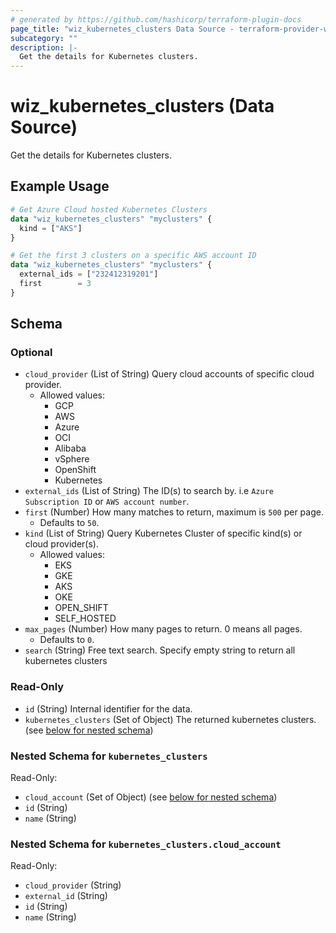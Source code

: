 ```yaml
---
# generated by https://github.com/hashicorp/terraform-plugin-docs
page_title: "wiz_kubernetes_clusters Data Source - terraform-provider-wiz"
subcategory: ""
description: |-
  Get the details for Kubernetes clusters.
---
```


# wiz_kubernetes_clusters (Data Source)

Get the details for Kubernetes clusters.

## Example Usage

```terraform
# Get Azure Cloud hosted Kubernetes Clusters
data "wiz_kubernetes_clusters" "myclusters" {
  kind = ["AKS"]
}

# Get the first 3 clusters on a specific AWS account ID
data "wiz_kubernetes_clusters" "myclusters" {
  external_ids = ["232412319201"]
  first        = 3
}
```

<!-- schema generated by tfplugindocs -->
## Schema

### Optional

- `cloud_provider` (List of String) Query cloud accounts of specific cloud provider.
    - Allowed values:
        - GCP
        - AWS
        - Azure
        - OCI
        - Alibaba
        - vSphere
        - OpenShift
        - Kubernetes
- `external_ids` (List of String) The ID(s) to search by. i.e `Azure Subscription ID` or `AWS account number`.
- `first` (Number) How many matches to return, maximum is `500` per page.
    - Defaults to `50`.
- `kind` (List of String) Query Kubernetes Cluster of specific kind(s) or cloud provider(s).
    - Allowed values:
        - EKS
        - GKE
        - AKS
        - OKE
        - OPEN_SHIFT
        - SELF_HOSTED
- `max_pages` (Number) How many pages to return. 0 means all pages.
    - Defaults to `0`.
- `search` (String) Free text search. Specify empty string to return all kubernetes clusters

### Read-Only

- `id` (String) Internal identifier for the data.
- `kubernetes_clusters` (Set of Object) The returned kubernetes clusters. (see [below for nested schema](#nestedatt--kubernetes_clusters))

<a id="nestedatt--kubernetes_clusters"></a>
### Nested Schema for `kubernetes_clusters`

Read-Only:

- `cloud_account` (Set of Object) (see [below for nested schema](#nestedobjatt--kubernetes_clusters--cloud_account))
- `id` (String)
- `name` (String)

<a id="nestedobjatt--kubernetes_clusters--cloud_account"></a>
### Nested Schema for `kubernetes_clusters.cloud_account`

Read-Only:

- `cloud_provider` (String)
- `external_id` (String)
- `id` (String)
- `name` (String)
